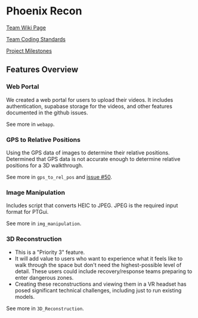 # Phoenix Recon

[Team Wiki Page](https://github.com/cs210/2025-ManageXR-2/wiki/)

[Team Coding Standards](https://github.com/cs210/Phoenix-Recon/wiki/Team-Coding-Standards)

[Project Milestones](https://github.com/cs210/2025-ManageXR-2/milestones)

## Features Overview
### Web Portal
We created a web portal for users to upload their videos. It includes authentication, supabase storage for the videos, and other features documented in the github issues.

See more in `webapp`.

### GPS to Relative Positions

Using the GPS data of images to determine their relative positions. Determined that GPS data is not accurate enough to determine relative positions for a 3D walkthrough.

See more in `gps_to_rel_pos` and [issue #50](https://github.com/cs210/Phoenix-Recon/issues/50).

### Image Manipulation

Includes script that converts HEIC to JPEG. JPEG is the required input format for PTGui.

See more in `img_manipulation`.

### 3D Reconstruction
* This is a "Priority 3" feature. 
* It will add value to users who want to experience what it feels like to walk through the space but don't need the highest-possible level of detail. These users could include recovery/response teams preparing to enter dangerous zones. 
* Creating these reconstructions and viewing them in a VR headset has posed significant technical challenges, including just to run existing models.

See more in `3D_Reconstruction`.
